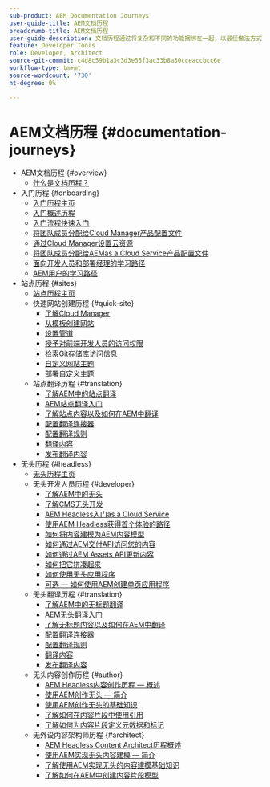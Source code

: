 ```yaml
---
sub-product: AEM Documentation Journeys
user-guide-title: AEM文档历程
breadcrumb-title: AEM文档历程
user-guide-description: 文档历程通过将复杂和不同的功能捆绑在一起，以最佳做法方式解决业务目标，从而在AEM文档中提供了一种叙述性结构。 在设计时考虑了AEM初学者，历程将介绍概念和功能，以实现从A到Z的目标。
feature: Developer Tools
role: Developer, Architect
source-git-commit: c4d8c59b1a3c3d3e55f3ac33b8a30cceaccbcc6e
workflow-type: tm+mt
source-wordcount: '730'
ht-degree: 0%

---
```



# AEM文档历程 {#documentation-journeys}

<!--
Please note that all links to other guides need to be absolute references with leading protocol and domain since SCCM does not allow pages to be referenced with relative links in multiple ToCs.
-->

+ AEM文档历程 {#overview}
   + [什么是文档历程？](home.md)
+ 入门历程 {#onboarding}
   + [入门历程主页](https://experienceleague.adobe.com/docs/experience-manager-cloud-service/journey-onboarding/home.html)
   + [入门概述历程](https://experienceleague.adobe.com/docs/experience-manager-cloud-service/journey-onboarding/onboarding/onboarding-journey-overview.html)
   + [入门流程快速入门](https://experienceleague.adobe.com/docs/experience-manager-cloud-service/journey-onboarding/onboarding/get-started-onboarding-journey.html)
   + [将团队成员分配给Cloud Manager产品配置文件](https://experienceleague.adobe.com/docs/experience-manager-cloud-service/journey-onboarding/onboarding/assign-team-members-cloud-manager.html)
   + [通过Cloud Manager设置云资源](https://experienceleague.adobe.com/docs/experience-manager-cloud-service/journey-onboarding/onboarding/setup-cloud-resources-via-cloud-manager.html)
   + [将团队成员分配给AEMas a Cloud Service产品配置文件](https://experienceleague.adobe.com/docs/experience-manager-cloud-service/journey-onboarding/onboarding/assign-team-members-aem-cloud-service.html)
   + [面向开发人员和部署经理的学习路径](https://experienceleague.adobe.com/docs/experience-manager-cloud-service/journey-onboarding/onboarding/learning-path-developers-deploymentmanagers.html)
   + [AEM用户的学习路径](https://experienceleague.adobe.com/docs/experience-manager-cloud-service/journey-onboarding/onboarding/learning-path-aem-users.html)
+ 站点历程 {#sites}
   + [站点历程主页](https://experienceleague.adobe.com/docs/experience-manager-cloud-service/sites-journey/home.html)
   + 快速网站创建历程 {#quick-site}
      + [了解Cloud Manager](https://experienceleague.adobe.com/docs/experience-manager-cloud-service/sites-journey/quick-site/cloud-manager.html)
      + [从模板创建网站](https://experienceleague.adobe.com/docs/experience-manager-cloud-service/sites-journey/quick-site/create-site.html)
      + [设置管道](https://experienceleague.adobe.com/docs/experience-manager-cloud-service/sites-journey/quick-site/pipeline-setup.html)
      + [授予对前端开发人员的访问权限](https://experienceleague.adobe.com/docs/experience-manager-cloud-service/sites-journey/quick-site/grant-access.html)
      + [检索Git存储库访问信息](https://experienceleague.adobe.com/docs/experience-manager-cloud-service/sites-journey/quick-site/retrieve-access.html)
      + [自定义网站主题](https://experienceleague.adobe.com/docs/experience-manager-cloud-service/sites-journey/quick-site/customize-theme.html)
      + [部署自定义主题](https://experienceleague.adobe.com/docs/experience-manager-cloud-service/sites-journey/quick-site/deploy-theme.html)
   + 站点翻译历程 {#translation}
      + [了解AEM中的站点翻译](https://experienceleague.adobe.com/docs/experience-manager-cloud-service/sites-journey/translation/overview.html)
      + [AEM站点翻译入门](https://experienceleague.adobe.com/docs/experience-manager-cloud-service/sites-journey/translation/getting-started.html)
      + [了解站点内容以及如何在AEM中翻译](https://experienceleague.adobe.com/docs/experience-manager-cloud-service/sites-journey/translation/learn-about.html)
      + [配置翻译连接器](https://experienceleague.adobe.com/docs/experience-manager-cloud-service/sites-journey/translation/configure-connector.html)
      + [配置翻译规则](https://experienceleague.adobe.com/docs/experience-manager-cloud-service/sites-journey/translation/translation-rules.html)
      + [翻译内容](https://experienceleague.adobe.com/docs/experience-manager-cloud-service/sites-journey/translation/translate-content.html)
      + [发布翻译内容](https://experienceleague.adobe.com/docs/experience-manager-cloud-service/sites-journey/translation/publish-content.html)
+ 无头历程 {#headless}
   + [无头历程主页](https://experienceleague.adobe.com/docs/experience-manager-cloud-service/headless-journey/home.html)
   + 无头开发人员历程 {#developer}
      + [了解AEM中的无头](https://experienceleague.adobe.com/docs/experience-manager-cloud-service/headless-journey/developer/overview.html)
      + [了解CMS无头开发](https://experienceleague.adobe.com/docs/experience-manager-cloud-service/headless-journey/developer/learn-about.html)
      + [AEM Headless入门as a Cloud Service](https://experienceleague.adobe.com/docs/experience-manager-cloud-service/headless-journey/developer/getting-started.html)
      + [使用AEM Headless获得首个体验的路径](https://experienceleague.adobe.com/docs/experience-manager-cloud-service/headless-journey/developer/path-to-first-experience.html)
      + [如何将内容建模为AEM内容模型](https://experienceleague.adobe.com/docs/experience-manager-cloud-service/headless-journey/developer/model-your-content.html)
      + [如何通过AEM交付API访问您的内容](https://experienceleague.adobe.com/docs/experience-manager-cloud-service/headless-journey/developer/access-your-content.html)
      + [如何通过AEM Assets API更新内容](https://experienceleague.adobe.com/docs/experience-manager-cloud-service/headless-journey/developer/update-your-content.html)
      + [如何把它拼凑起来](https://experienceleague.adobe.com/docs/experience-manager-cloud-service/headless-journey/developer/put-it-all-together.html)
      + [如何使用无头应用程序](https://experienceleague.adobe.com/docs/experience-manager-cloud-service/headless-journey/developer/go-live.html)
      + [可选 — 如何使用AEM创建单页应用程序](https://experienceleague.adobe.com/docs/experience-manager-cloud-service/headless-journey/developer/create-spa.html)
   + 无头翻译历程 {#translation}
      + [了解AEM中的无标题翻译](https://experienceleague.adobe.com/docs/experience-manager-cloud-service/headless-journey/translation/overview.html)
      + [AEM无头翻译入门](https://experienceleague.adobe.com/docs/experience-manager-cloud-service/headless-journey/translation/getting-started.html)
      + [了解无标题内容以及如何在AEM中翻译](https://experienceleague.adobe.com/docs/experience-manager-cloud-service/headless-journey/translation/learn-about.html)
      + [配置翻译连接器](https://experienceleague.adobe.com/docs/experience-manager-cloud-service/headless-journey/translation/configure-connector.html)
      + [配置翻译规则](https://experienceleague.adobe.com/docs/experience-manager-cloud-service/headless-journey/translation/translation-rules.html)
      + [翻译内容](https://experienceleague.adobe.com/docs/experience-manager-cloud-service/headless-journey/translation/translate-content.html)
      + [发布翻译内容](https://experienceleague.adobe.com/docs/experience-manager-cloud-service/headless-journey/translation/publish-content.html)
   + 无头内容创作历程 {#author}
      + [AEM Headless内容创作历程 — 概述](https://experienceleague.adobe.com/docs/experience-manager-cloud-service/headless-journey/author/overview.html)
      + [使用AEM创作无头 — 简介](https://experienceleague.adobe.com/docs/experience-manager-cloud-service/headless-journey/author/introduction.html)
      + [使用AEM创作无头的基础知识](https://experienceleague.adobe.com/docs/experience-manager-cloud-service/headless-journey/author/basics.html)
      + [了解如何在内容片段中使用引用](https://experienceleague.adobe.com/docs/experience-manager-cloud-service/headless-journey/author/references.html)
      + [了解如何为内容片段定义元数据和标记](https://experienceleague.adobe.com/docs/experience-manager-cloud-service/headless-journey/author/metadata-tagging.html)
   + 无外设内容架构师历程 {#architect}
      + [AEM Headless Content Architect历程概述](https://experienceleague.adobe.com/docs/experience-manager-cloud-service/headless-journey/architect/overview.html)
      + [使用AEM实现无头内容建模 — 简介](https://experienceleague.adobe.com/docs/experience-manager-cloud-service/headless-journey/architect/introduction.html)
      + [了解使用AEM实现无头的内容建模基础知识](https://experienceleague.adobe.com/docs/experience-manager-cloud-service/headless-journey/architect/basics.html)
      + [了解如何在AEM中创建内容片段模型](https://experienceleague.adobe.com/docs/experience-manager-cloud-service/headless-journey/architect/model-structure.html)
